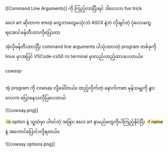 
[[Command Line Arguments]] ကို ကြည့်လာပြီးရင် ဒါလေးက fun trick

ascii art ဆိုတာက emoji တွေဘာတွေမသုံးဘဲ ASCII နဲ့ဘဲ လိုချင်တဲ့ ပုံလေးတွေရအောင်ဖန်တီးတာကိုပြောတာ 

အဲ့လိုဖန်တီးထားပြီး command line arguments ပါသုံးထားတဲ့ program တစ်ခုကို linux မှာအပြင် VSCode-cs50 က terminal မှာလည်းထည့်ထားပေးတယ်။

###### cowsay

အဲ့ program ကို cowsay လို့ခေါ်တယ်။ ထည့်လိုက်တဲ့ နောက်ကစာ မှန်သမျှကို နွားလေးက ပြောနေသလိုပြပေးတယ်

![[cowsay.png]]

<mark style="background: #FFF3A3A6;"> -ls </mark> option နဲ့ သူ့ထဲမှာ ပါဝင်တဲ့ အခြား ascii ‌art နာမည်တွေကိုပါကြည့်နိုင်ပြီး <mark style="background: #FFF3A3A6;">-f name</mark> နဲ့ ‌အကောင်ပြောင်းလို့ရတယ်။

![[cowsay options.png]]